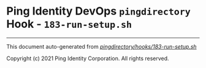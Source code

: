 
# Ping Identity DevOps `pingdirectory` Hook - `183-run-setup.sh`

---
This document auto-generated from _[pingdirectory/hooks/183-run-setup.sh](https://github.com/pingidentity/pingidentity-docker-builds/blob/master/pingdirectory/hooks/183-run-setup.sh)_

Copyright (c) 2021 Ping Identity Corporation. All rights reserved.
